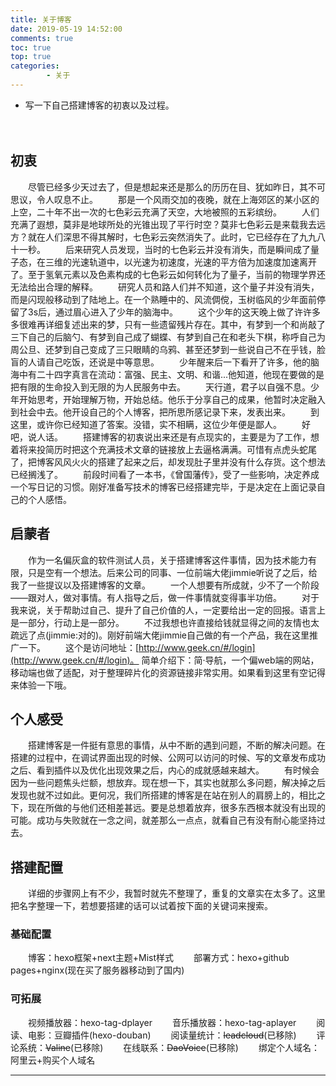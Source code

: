 ```yaml
---
title: 关于博客
date: 2019-05-19 14:52:00
comments: true
toc: true
top: true
categories:
        - 关于
---
```

  *  写一下自己搭建博客的初衷以及过程。
  <!--more-->　

## 初衷
　　尽管已经多少天过去了，但是想起来还是那么的历历在目、犹如昨日，其不可思议，令人叹息不止。
　　那是一个风雨交加的夜晚，就在上海郊区的某小区的上空，二十年不出一次的七色彩云充满了天空，大地被照的五彩缤纷。
　　人们充满了遐想，莫非是地球所处的光锥出现了平行时空？莫非七色彩云是来载我去远方？就在人们深思不得其解时，七色彩云突然消失了。此时，它已经存在了九九八十一秒。
　　后来研究人员发现，当时的七色彩云并没有消失，而是瞬间成了量子态，在三维的光速轨道中，以光速为初速度，光速的平方倍为加速度加速离开了。至于氢氧元素以及色素构成的七色彩云如何转化为了量子，当前的物理学界还无法给出合理的解释。
　　研究人员和路人们并不知道，这个量子并没有消失，而是闪现般移动到了陆地上。在一个熟睡中的、风流倜傥，玉树临风的少年面前停留了3s后，通过眉心进入了少年的脑海中。
　　这个少年的这天晚上做了许许多多很难再详细复述出来的梦，只有一些遗留残片存在。其中，有梦到一个和尚敲了三下自己的后脑勺、有梦到自己成了蝴蝶、有梦到自己在和老头下棋，称呼自己为周公旦、还梦到自己变成了三只眼睛的乌鸦、甚至还梦到一些说自己不在乎钱，脸盲的人请自己吃饭，还说是中等意思。
　　少年醒来后一下看开了许多，他的脑海中有二十四字真言在流动：富强、民主、文明、和谐...他知道，他现在要做的是把有限的生命投入到无限的为人民服务中去。
　　天行道，君子以自强不息。少年开始思考，开始理解万物，开始总结。他乐于分享自己的成果，他暂时决定融入到社会中去。他开设自己的个人博客，把所思所感记录下来，发表出来。
　　到这里，或许你已经知道了答案。没错，实不相瞒，这位少年便是鄙人。
　　好吧，说人话。
　　搭建博客的初衷说出来还是有点现实的，主要是为了工作，想着将来投简历时把这个充满技术文章的链接放上去逼格满满。可惜有点虎头蛇尾了，把博客风风火火的搭建了起来之后，却发现肚子里并没有什么存货。这个想法已经搁浅了。
　　前段时间看了一本书，《曾国藩传》，受了一些影响，决定养成一个写日记的习惯。刚好准备写技术的博客已经搭建完毕，于是决定在上面记录自己的个人感悟。
　　
## 启蒙者

　　作为一名偏灰盒的软件测试人员，关于搭建博客这件事情，因为技术能力有限，只是空有一个想法。后来公司的同事、一位前端大佬jimmie听说了之后，给我了一些提议以及搭建博客的文章。
　　一个人想要有所成就，少不了一个阶段——跟对人，做对事情。有人指导之后，做一件事情就变得事半功倍。
　　对于我来说，关于帮助过自己、提升了自己价值的人，一定要给出一定的回报。语言上是一部分，行动上是一部分。
　　不过我想也许直接给钱就显得之间的友情也太疏远了点(jimmie:对的)。刚好前端大佬jimmie自己做的有一个产品，我在这里推广一下。
　　这个是访问地址：[http://www.geek.cn/#/login](http://www.geek.cn/#/login)。 简单介绍下：简·导航，一个偏web端的网站，移动端也做了适配，对于整理碎片化的资源链接非常实用。如果看到这里有空记得来体验一下哦。



## 个人感受

　　搭建博客是一件挺有意思的事情，从中不断的遇到问题，不断的解决问题。在搭建的过程中，在调试界面出现的时候、公网可以访问的时候、写的文章发布成功之后、看到插件以及优化出现效果之后，内心的成就感越来越大。
　　有时候会因为一些问题焦头烂额，想放弃。现在想一下，其实也就那么多问题，解决掉之后发现也就不过如此。更何况，我们所搭建的博客是在站在别人的肩膀上的，相比之下，现在所做的与他们还相差甚远。要是总想着放弃，很多东西根本就没有出现的可能。成功与失败就在一念之间，就差那么一点点，就看自己有没有耐心能坚持过去。


## 搭建配置

　　详细的步骤网上有不少，我暂时就先不整理了，重复的文章实在太多了。这里把名字整理一下，若想要搭建的话可以试着按下面的关键词来搜索。

### 基础配置

　　博客：hexo框架+next主题+Mist样式
　　部署方式：hexo+github pages+nginx(现在买了服务器移动到了国内)

### 可拓展

　　视频播放器：hexo-tag-dplayer
　　音乐播放器：hexo-tag-aplayer
　　阅读、电影：豆瓣插件(hexo-douban)
　　阅读量统计：~~leadcloud~~(已移除)
　　评论系统：~~Valine~~(已移除)
　　在线联系：~~DaoVoice~~(已移除)
　　绑定个人域名：阿里云+购买个人域名






---
